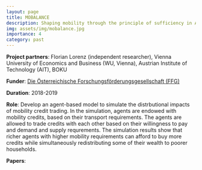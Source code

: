 ```yaml
---
layout: page
title: MOBALANCE
description: Shaping mobility through the principle of sufficiency in Austria
img: assets/img/mobalance.jpg
importance: 4
category: past
---
```



**Project partners**: Florian Lorenz (independent researcher), Vienna University of Economics and Business (WU, Vienna), Austrian Institute of Technology (AIT), BOKU

**Funder**: <a href="https://www.ffg.at/" target="_blank">Die Österreichische Forschungsförderungsgesellschaft (FFG)</a>



**Duration**: 2018-2019

**Role**: Develop an agent-based model to simulate the distrbutional impacts of mobility credit trading. In the simulation, agents are endowed with mobility credits, based on their transport requirements. The agents are allowed to trade credits with each other based on their willingness to pay and demand and supply requrements. The simulation results show that richer agents with higher mobility requirements can afford to buy more credits while simultaneously redistributing some of their wealth to poorer households.


**Papers**:
